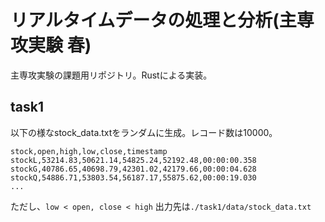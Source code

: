 # リアルタイムデータの処理と分析(主専攻実験 春)

主専攻実験の課題用リポジトリ。Rustによる実装。

## task1

以下の様なstock_data.txtをランダムに生成。レコード数は10000。

```csv
stock,open,high,low,close,timestamp
stockL,53214.83,50621.14,54825.24,52192.48,00:00:00.358
stockG,40786.65,40698.79,42301.02,42179.66,00:00:04.628
stockQ,54886.71,53803.54,56187.17,55875.62,00:00:19.030
...
```

ただし、`low < open, close < high`
出力先は`./task1/data/stock_data.txt`
